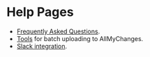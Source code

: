 Help Pages
==========

* [Frequently Asked Questions](faq/).
* [Tools](tools/) for batch uploading to AllMyChanges.
* [Slack integration](slack/).
